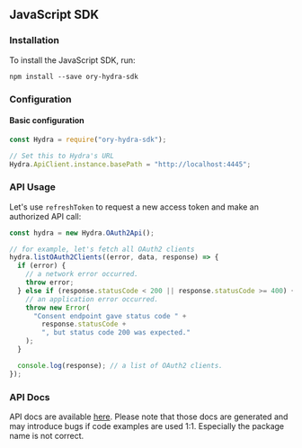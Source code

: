 ## JavaScript SDK

<!-- toc -->

### Installation

To install the JavaScript SDK, run:

```
npm install --save ory-hydra-sdk
```

### Configuration

#### Basic configuration

```js
const Hydra = require("ory-hydra-sdk");

// Set this to Hydra's URL
Hydra.ApiClient.instance.basePath = "http://localhost:4445";
```

### API Usage

Let's use `refreshToken` to request a new access token and make an authorized
API call:

```js
const hydra = new Hydra.OAuth2Api();

// for example, let's fetch all OAuth2 clients
hydra.listOAuth2Clients((error, data, response) => {
  if (error) {
    // a network error occurred.
    throw error;
  } else if (response.statusCode < 200 || response.statusCode >= 400) {
    // an application error occurred.
    throw new Error(
      "Consent endpoint gave status code " +
        response.statusCode +
        ", but status code 200 was expected."
    );
  }

  console.log(response); // a list of OAuth2 clients.
});
```

### API Docs

API docs are available
[here](https://github.com/ory/hydra/blob/master/sdk/js/hydra/swagger/README.md).
Please note that those docs are generated and may introduce bugs if code
examples are used 1:1. Especially the package name is not correct.
